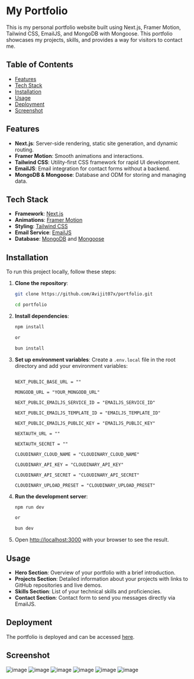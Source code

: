 # My Portfolio

This is my personal portfolio website built using Next.js, Framer Motion, Tailwind CSS, EmailJS, and MongoDB with Mongoose. This portfolio showcases my projects, skills, and provides a way for visitors to contact me.

## Table of Contents

- [Features](#features)
- [Tech Stack](#tech-stack)
- [Installation](#installation)
- [Usage](#usage)
- [Deployment](#deployment)
- [Screenshot](#screenshot)

## Features

- **Next.js**: Server-side rendering, static site generation, and dynamic routing.
- **Framer Motion**: Smooth animations and interactions.
- **Tailwind CSS**: Utility-first CSS framework for rapid UI development.
- **EmailJS**: Email integration for contact forms without a backend.
- **MongoDB & Mongoose**: Database and ODM for storing and managing data.

## Tech Stack

- **Framework**: [Next.js](https://nextjs.org/)
- **Animations**: [Framer Motion](https://www.framer.com/motion/)
- **Styling**: [Tailwind CSS](https://tailwindcss.com/)
- **Email Service**: [EmailJS](https://www.emailjs.com/)
- **Database**: [MongoDB](https://www.mongodb.com/) and [Mongoose](https://mongoosejs.com/)

## Installation

To run this project locally, follow these steps:

1. **Clone the repository**:

   ```bash
   git clone https://github.com/Avijit07x/portfolio.git

   cd portfolio
   ```

2. **Install dependencies**:

   ```bash
   npm install

   or

   bun install
   ```

3. **Set up environment variables**:
   Create a `.env.local` file in the root directory and add your environment variables:

   ```env

   NEXT_PUBLIC_BASE_URL = ""

   MONGODB_URL = "YOUR_MONGODB_URL"

   NEXT_PUBLIC_EMAILJS_SERVICE_ID = "EMAILJS_SERVICE_ID"

   NEXT_PUBLIC_EMAILJS_TEMPLATE_ID = "EMAILJS_TEMPLATE_ID"

   NEXT_PUBLIC_EMAILJS_PUBLIC_KEY = "EMAILJS_PUBLIC_KEY"

   NEXTAUTH_URL = ""

   NEXTAUTH_SECRET = ""

   CLOUDINARY_CLOUD_NAME = "CLOUDINARY_CLOUD_NAME"

   CLOUDINARY_API_KEY = "CLOUDINARY_API_KEY"

   CLOUDINARY_API_SECRET = "CLOUDINARY_API_SECRET"

   CLOUDINARY_UPLOAD_PRESET = "CLOUDINARY_UPLOAD_PRESET"
   ```

4. **Run the development server**:

   ```bash
   npm run dev

   or 

   bun dev
   ```

5. Open [http://localhost:3000](http://localhost:3000) with your browser to see the result.

## Usage

- **Hero Section**: Overview of your portfolio with a brief introduction.
- **Projects Section**: Detailed information about your projects with links to GitHub repositories and live demos.
- **Skills Section**: List of your technical skills and proficiencies.
- **Contact Section**: Contact form to send you messages directly via EmailJS.

## Deployment

The portfolio is deployed and can be accessed [here](https://avijit07x-portfolio.vercel.app/).

## Screenshot

![image](https://github.com/Avijit07x/portfolio/assets/154034057/7200c643-99d5-46cb-8ae0-978319613b7a)
![image](https://github.com/Avijit07x/portfolio/assets/154034057/938ef50d-2d6b-483a-bdce-0c4e55dca3c4)
![image](https://github.com/Avijit07x/portfolio/assets/154034057/274c454f-e4a6-4a2d-b3b5-a022e9546ebb)
![image](https://github.com/Avijit07x/portfolio/assets/154034057/5892a8b1-47d9-417f-b7df-d221673bb8db)
![image](https://github.com/Avijit07x/portfolio/assets/154034057/b4592dec-629d-4316-a863-c8633a42290b)
![image](https://github.com/Avijit07x/portfolio/assets/154034057/3c240a7c-1e17-4a58-967f-35823c964719)






